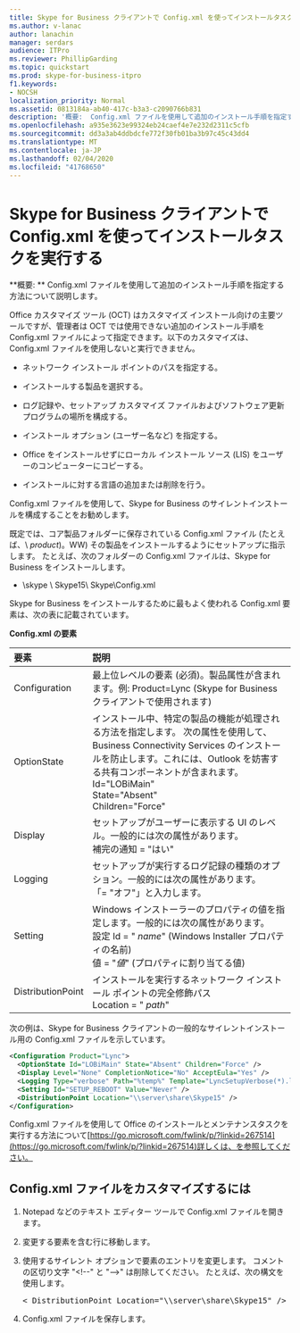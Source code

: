 ```yaml
---
title: Skype for Business クライアントで Config.xml を使ってインストールタスクを実行する
ms.author: v-lanac
author: lanachin
manager: serdars
audience: ITPro
ms.reviewer: PhillipGarding
ms.topic: quickstart
ms.prod: skype-for-business-itpro
f1.keywords:
- NOCSH
localization_priority: Normal
ms.assetid: 0813184a-ab40-417c-b3a3-c2090766b831
description: '概要:  Config.xml ファイルを使用して追加のインストール手順を指定する方法について説明します。'
ms.openlocfilehash: a935e3623e99324eb24caef4e7e232d2311c5cfb
ms.sourcegitcommit: dd3a3ab4ddbdcfe772f30fb01ba3b97c45c43dd4
ms.translationtype: MT
ms.contentlocale: ja-JP
ms.lasthandoff: 02/04/2020
ms.locfileid: "41768650"
---
```

# <a name="use-configxml-to-perform-installation-tasks-in-skype-for-business-clients"></a>Skype for Business クライアントで Config.xml を使ってインストールタスクを実行する

**概要: ** Config.xml ファイルを使用して追加のインストール手順を指定する方法について説明します。

Office カスタマイズ ツール (OCT) はカスタマイズ インストール向けの主要ツールですが、管理者は OCT では使用できない追加のインストール手順を Config.xml ファイルによって指定できます。以下のカスタマイズは、Config.xml ファイルを使用しないと実行できません。

- ネットワーク インストール ポイントのパスを指定する。

- インストールする製品を選択する。

- ログ記録や、セットアップ カスタマイズ ファイルおよびソフトウェア更新プログラムの場所を構成する。

- インストール オプション (ユーザー名など) を指定する。

- Office をインストールせずにローカル インストール ソース (LIS) をユーザーのコンピューターにコピーする。

- インストールに対する言語の追加または削除を行う。

Config.xml ファイルを使用して、Skype for Business のサイレントインストールを構成することをお勧めします。 

既定では、コア製品フォルダーに保存されている Config.xml ファイル (たとえば、\ _product_)。WW) その製品をインストールするようにセットアップに指示します。 たとえば、次のフォルダーの Config.xml ファイルは、Skype for Business をインストールします。

- \\skype \ Skype15\ Skype\Config.xml

Skype for Business をインストールするために最もよく使われる Config.xml 要素は、次の表に記載されています。

**Config.xml の要素**


| **要素**              | **説明**                                                                                                                                                                                                                                                                                         |
|:-------------------------|:--------------------------------------------------------------------------------------------------------------------------------------------------------------------------------------------------------------------------------------------------------------------------------------------------------|
| Configuration  <br/>     | 最上位レベルの要素 (必須)。製品属性が含まれます。例: Product=Lync (Skype for Business クライアントで使用されます)  <br/>                                                                                                                                                          |
| OptionState  <br/>       | インストール中、特定の製品の機能が処理される方法を指定します。 次の属性を使用して、Business Connectivity Services のインストールを防止します。これには、Outlook を妨害する共有コンポーネントが含まれます。 <br/>  Id="LOBiMain" <br/>  State="Absent" <br/>  Children="Force" <br/> |
| Display  <br/>           | セットアップがユーザーに表示する UI のレベル。一般的には次の属性があります。 <br/>  補完の通知 = "はい"                                                                                                                                                                                |
| Logging  <br/>           | セットアップが実行するログ記録の種類のオプション。一般的には次の属性があります。 <br/>  「= "オフ"」と入力します。                                                                                                                                                                                       |
| Setting  <br/>           | Windows インストーラーのプロパティの値を指定します。一般的には次の属性があります。<br/>  設定 Id = " *name*" (Windows Installer プロパティの名前)  <br/>  値 = "*値*" (プロパティに割り当てる値)  <br/>                                                             |
| DistributionPoint  <br/> | インストールを実行するネットワーク インストール ポイントの完全修飾パス<br/>  Location = " *path*"  <br/>                                                                                                                                     |

次の例は、Skype for Business クライアントの一般的なサイレントインストール用の Config.xml ファイルを示しています。 

```xml
<Configuration Product="Lync"> 
  <OptionState Id="LOBiMain" State="Absent" Children="Force" /> 
  <Display Level="None" CompletionNotice="No" AcceptEula="Yes" /> 
  <Logging Type="verbose" Path="%temp%" Template="LyncSetupVerbose(*).log" />
  <Setting Id="SETUP_REBOOT" Value="Never" /> 
  <DistributionPoint Location="\\server\share\Skype15" /> 
</Configuration>
```

Config.xml ファイルを使用して Office のインストールとメンテナンスタスクを実行する方法について[https://go.microsoft.com/fwlink/p/?linkid=267514](https://go.microsoft.com/fwlink/p/?linkid=267514)詳しくは、を参照してください。

## <a name="to-customize-the-configxml-file"></a>Config.xml ファイルをカスタマイズするには

1. Notepad などのテキスト エディター ツールで Config.xml ファイルを開きます。

2. 変更する要素を含む行に移動します。

3. 使用するサイレント オプションで要素のエントリを変更します。 コメントの区切り文字 "\<!--" と "--\>" は削除してください。 たとえば、次の構文を使用します。

   <pre>
   < DistributionPoint Location="\\server\share\Skype15" />
   </pre>

4. Config.xml ファイルを保存します。


